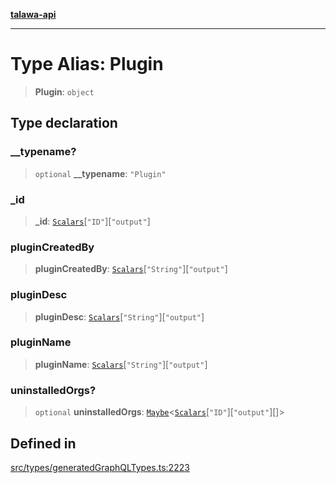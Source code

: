 [**talawa-api**](../../../README.md)

***

# Type Alias: Plugin

> **Plugin**: `object`

## Type declaration

### \_\_typename?

> `optional` **\_\_typename**: `"Plugin"`

### \_id

> **\_id**: [`Scalars`](Scalars.md)\[`"ID"`\]\[`"output"`\]

### pluginCreatedBy

> **pluginCreatedBy**: [`Scalars`](Scalars.md)\[`"String"`\]\[`"output"`\]

### pluginDesc

> **pluginDesc**: [`Scalars`](Scalars.md)\[`"String"`\]\[`"output"`\]

### pluginName

> **pluginName**: [`Scalars`](Scalars.md)\[`"String"`\]\[`"output"`\]

### uninstalledOrgs?

> `optional` **uninstalledOrgs**: [`Maybe`](Maybe.md)\<[`Scalars`](Scalars.md)\[`"ID"`\]\[`"output"`\][]\>

## Defined in

[src/types/generatedGraphQLTypes.ts:2223](https://github.com/Suyash878/talawa-api/blob/e4413cec641a837926071678fed3c7f67234e31e/src/types/generatedGraphQLTypes.ts#L2223)
